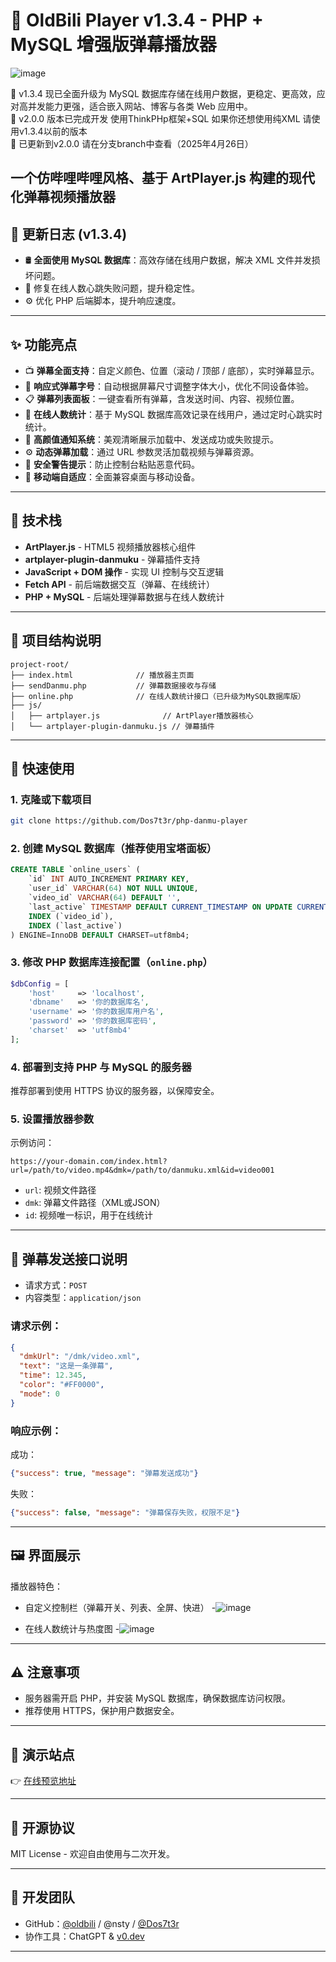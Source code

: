 
# 🎥 OldBili Player v1.3.4 - PHP + MySQL 增强版弹幕播放器 
![image](https://github.com/user-attachments/assets/61fdc1f9-e3ec-4e55-a326-d2284b3e10e1)

🔴 v1.3.4 现已全面升级为 MySQL 数据库存储在线用户数据，更稳定、更高效，应对高并发能力更强，适合嵌入网站、博客与各类 Web 应用中。<br>
🔴 v2.0.0 版本已完成开发 使用ThinkPHp框架+SQL 如果你还想使用纯XML 请使用v1.3.4以前的版本<br>
🔴 已更新到v2.0.0  请在分支branch中查看（2025年4月26日）

一个仿哔哩哔哩风格、基于 ArtPlayer.js 构建的现代化弹幕视频播放器 
---

## 🚀 更新日志 (v1.3.4)

- 🛢️ **全面使用 MySQL 数据库**：高效存储在线用户数据，解决 XML 文件并发损坏问题。
- 🐞 修复在线人数心跳失败问题，提升稳定性。
- ⚙️ 优化 PHP 后端脚本，提升响应速度。

---

## ✨ 功能亮点

- 📺 **弹幕全面支持**：自定义颜色、位置（滚动 / 顶部 / 底部），实时弹幕显示。
- 🔄 **响应式弹幕字号**：自动根据屏幕尺寸调整字体大小，优化不同设备体验。
- 📋 **弹幕列表面板**：一键查看所有弹幕，含发送时间、内容、视频位置。
- 📡 **在线人数统计**：基于 MySQL 数据库高效记录在线用户，通过定时心跳实时统计。
- 🎨 **高颜值通知系统**：美观清晰展示加载中、发送成功或失败提示。
- ⚙️ **动态弹幕加载**：通过 URL 参数灵活加载视频与弹幕资源。
- 🚨 **安全警告提示**：防止控制台粘贴恶意代码。
- 📱 **移动端自适应**：全面兼容桌面与移动设备。

---

## 🔧 技术栈

- **ArtPlayer.js** - HTML5 视频播放器核心组件
- **artplayer-plugin-danmuku** - 弹幕插件支持
- **JavaScript + DOM 操作** - 实现 UI 控制与交互逻辑
- **Fetch API** - 前后端数据交互（弹幕、在线统计）
- **PHP + MySQL** - 后端处理弹幕数据与在线人数统计

---

## 📁 项目结构说明

```
project-root/
├── index.html              // 播放器主页面
├── sendDanmu.php           // 弹幕数据接收与存储
├── online.php              // 在线人数统计接口（已升级为MySQL数据库版）
├── js/
│   ├── artplayer.js              // ArtPlayer播放器核心
│   └── artplayer-plugin-danmuku.js // 弹幕插件
```

---

## 🔌 快速使用

### 1. 克隆或下载项目

```bash
git clone https://github.com/Dos7t3r/php-danmu-player
```

### 2. 创建 MySQL 数据库（推荐使用宝塔面板）

```sql
CREATE TABLE `online_users` (
    `id` INT AUTO_INCREMENT PRIMARY KEY,
    `user_id` VARCHAR(64) NOT NULL UNIQUE,
    `video_id` VARCHAR(64) DEFAULT '',
    `last_active` TIMESTAMP DEFAULT CURRENT_TIMESTAMP ON UPDATE CURRENT_TIMESTAMP,
    INDEX (`video_id`),
    INDEX (`last_active`)
) ENGINE=InnoDB DEFAULT CHARSET=utf8mb4;
```

### 3. 修改 PHP 数据库连接配置（`online.php`）

```php
$dbConfig = [
    'host'     => 'localhost',
    'dbname'   => '你的数据库名',
    'username' => '你的数据库用户名',
    'password' => '你的数据库密码',
    'charset'  => 'utf8mb4'
];
```

### 4. 部署到支持 PHP 与 MySQL 的服务器

推荐部署到使用 HTTPS 协议的服务器，以保障安全。

### 5. 设置播放器参数

示例访问：

```url
https://your-domain.com/index.html?url=/path/to/video.mp4&dmk=/path/to/danmuku.xml&id=video001
```

- `url`: 视频文件路径
- `dmk`: 弹幕文件路径（XML或JSON）
- `id`: 视频唯一标识，用于在线统计

---

## 📮 弹幕发送接口说明

- 请求方式：`POST`
- 内容类型：`application/json`

### 请求示例：

```json
{
  "dmkUrl": "/dmk/video.xml",
  "text": "这是一条弹幕",
  "time": 12.345,
  "color": "#FF0000",
  "mode": 0
}
```

### 响应示例：

成功：

```json
{"success": true, "message": "弹幕发送成功"}
```

失败：

```json
{"success": false, "message": "弹幕保存失败，权限不足"}
```

---

## 🖼️ 界面展示



播放器特色：

- 自定义控制栏（弹幕开关、列表、全屏、快进）
-![image](https://github.com/user-attachments/assets/be70efba-5db4-432f-a440-f0b6d93b1a8f)

- 在线人数统计与热度图
-![image](https://github.com/user-attachments/assets/9e57105d-9977-4f1b-b6e7-2adcea6ed21e)


---

## ⚠️ 注意事项

- 服务器需开启 PHP，并安装 MySQL 数据库，确保数据库访问权限。
- 推荐使用 HTTPS，保护用户数据安全。

---

## 🧪 演示站点

👉 [在线预览地址](https://player.oldbili.fun/?url=https://limeblogs.github.io/ubc2/vid/av14224600125.mp4&dmk=https://oldbili.github.io/dmku/%E2%80%9C%E4%B8%80%E6%BC%94%E4%B8%81%E7%9C%9F_%E4%BE%BF%E5%85%A5%E6%88%8F_%E5%BE%97%E5%A4%AA%E6%B7%B1%E2%80%9D%E2%80%94%E2%80%94%E4%B8%81%E7%9C%9F%E8%83%BD%E9%87%8F%E5%8D%95%E6%9B%B2%E3%80%8A%E7%BE%A4%E4%B8%81%E3%80%8B.26554729651.xml)



---

## 📜 开源协议

MIT License - 欢迎自由使用与二次开发。

---

## 👥 开发团队

- GitHub：[@oldbili](https://github.com/oldbili) / @nsty / [@Dos7t3r](https://github.com/Dos7t3r)
- 协作工具：ChatGPT & [v0.dev](https://v0.dev)

---

